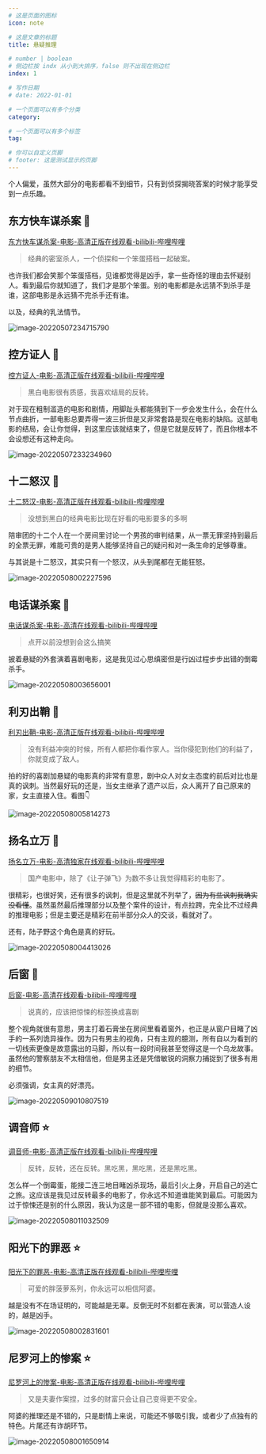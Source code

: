 ```yaml
---
# 这是页面的图标
icon: note

# 这是文章的标题
title: 悬疑推理

# number | boolean
# 侧边栏按 indx 从小到大排序，false 则不出现在侧边栏
index: 1

# 写作日期
# date: 2022-01-01

# 一个页面可以有多个分类
category: 

# 一个页面可以有多个标签
tag: 

# 你可以自定义页脚
# footer: 这是测试显示的页脚
---
```






个人偏爱，虽然大部分的电影都看不到细节，只有到侦探揭晓答案的时候才能享受到一点乐趣。



## 东方快车谋杀案 :star2:

[东方快车谋杀案-电影-高清正版在线观看-bilibili-哔哩哔哩](https://www.bilibili.com/bangumi/play/ss37605)



> 经典的密室杀人，一个侦探和一个笨蛋搭档一起破案。

也许我们都会笑那个笨蛋搭档，见谁都觉得是凶手，拿一些奇怪的理由去怀疑别人。看到最后你就知道了，我们才是那个笨蛋。别的电影都是永远猜不到杀手是谁，这部电影是永远猜不完杀手还有谁。

以及，经典的乳法情节。

![image-20220507234715790](./img/image-20220507234715790.png)



## 控方证人 :star2:

[控方证人-电影-高清正版在线观看-bilibili-哔哩哔哩](https://www.bilibili.com/bangumi/play/ss34318)



> 黑白电影很有质感，我喜欢结局的反转。

对于现在粗制滥造的电影和剧情，用脚趾头都能猜到下一步会发生什么，会在什么节点曲折，一部电影总要弄得一波三折但是又非常套路是现在电影的缺陷。这部电影的结局，会让你觉得，到这里应该就结束了，但是它就是反转了，而且你根本不会设想还有这种走向。

![image-20220507233234960](./img/image-20220507233234960.png)





## 十二怒汉 :star2:

[十二怒汉-电影-高清正版在线观看-bilibili-哔哩哔哩](https://www.bilibili.com/bangumi/play/ss34055/)

> 没想到黑白的经典电影比现在好看的电影要多的多啊

陪审团的十二个人在一个房间里讨论一个男孩的审判结果，从一票无罪坚持到最后的全票无罪，难能可贵的是男人能够坚持自己的疑问和对一条生命的足够尊重。

与其说是十二怒汉，其实只有一个怒汉，从头到尾都在无能狂怒。

![image-20220508002227596](./img/image-20220508002227596.png)





## 电话谋杀案 :star2:

[电话谋杀案-电影-高清在线观看-bilibili-哔哩哔哩](https://www.bilibili.com/bangumi/play/ss29002/)

> 点开以前没想到会这么搞笑

披着悬疑的外套演着喜剧电影，这是我见过心思缜密但是行凶过程步步出错的倒霉杀手。

![image-20220508003656001](./img/image-20220508003656001.png)



##  利刃出鞘 :star2:

[利刃出鞘-电影-高清正版在线观看-bilibili-哔哩哔哩](https://www.bilibili.com/bangumi/play/ss32628/)

> 没有利益冲突的时候，所有人都把你看作家人。当你侵犯到他们的利益了，你就变成了敌人。

拍的好的喜剧加悬疑的电影真的非常有意思，剧中众人对女主态度的前后对比也是真的讽刺。当然最好玩的还是，当女主继承了遗产以后，众人离开了自己原来的家，女主直接入住。看图👇

![image-20220508005814273](./img/image-20220508005814273.png)





## 扬名立万 :star2:

[扬名立万-电影-高清独家在线观看-bilibili-哔哩哔哩](https://www.bilibili.com/bangumi/play/ss39892/)

> 国产电影中，除了《让子弹飞》为数不多让我觉得精彩的电影了。

很精彩，也很好笑，还有很多的讽刺，但是这里就不列举了，~~因为有些讽刺我确实没看懂~~。虽然虽然最后推理部分以及整个案件的设计，有点拉跨，完全比不过经典的推理电影；但是主要还是精彩在前半部分众人的交谈，看就对了。

还有，陆子野这个角色是真的好玩。

![image-20220508004413026](./img/image-20220508004413026.png)



## 后窗 :star2:

[后窗-电影-高清在线观看-bilibili-哔哩哔哩](https://www.bilibili.com/bangumi/play/ss28987)

> 说真的，应该把惊悚的标签换成喜剧



整个视角就很有意思，男主打着石膏坐在房间里看着窗外，也正是从窗户目睹了凶手的一系列诡异操作。因为只有男主的视角，只有主观的臆测，所有自以为看到的一切线索更像是故意露出的马脚，所以有一段时间我甚至觉得这是一个乌龙故事。虽然他的警察朋友不太相信他，但是男主还是凭借敏锐的洞察力捕捉到了很多有用的细节。

必须强调，女主真的好漂亮。

![image-20220509010807519](./img/image-20220509010807519.png)



## 调音师 :star:

[调音师-电影-高清正版在线观看-bilibili-哔哩哔哩](https://www.bilibili.com/bangumi/play/ss33571/)

> 反转，反转，还在反转。黑吃黑，黑吃黑，还是黑吃黑。

怎么样一个倒霉蛋，能接二连三地目睹凶杀现场，最后引火上身，开启自己的逃亡之旅。这应该是我见过反转最多的电影了，你永远不知道谁能笑到最后。可能因为过于惊悚还是别的什么原因，我认为这是一部不错的电影，但就是没那么喜欢。

![image-20220508011032509](./img/image-20220508011032509.png)



## 阳光下的罪恶 :star: 

[阳光下的罪恶-电影-高清正版在线观看-bilibili-哔哩哔哩](https://www.bilibili.com/bangumi/play/ss38915/)

> 可爱的胖菠萝系列，你永远可以相信阿婆。

越是没有不在场证明的，可能越是无辜。反倒无时不刻都在表演，可以营造人设的，越是凶手。

![image-20220508002831601](./img/image-20220508002831601.png)



## 尼罗河上的惨案 :star:

[尼罗河上的惨案-电影-高清正版在线观看-bilibili-哔哩哔哩](https://www.bilibili.com/bangumi/play/ss38028)



> 又是夫妻作案捏，过多的财富只会让自己变得更不安全。

阿婆的推理还是不错的，只是剧情上来说，可能还不够吸引我，或者少了点独有的特色。片尾还有诈胡环节。

![image-20220508001650914](./img/image-20220508001650914.png)



